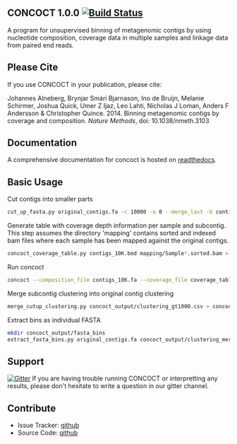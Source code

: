 ## CONCOCT 1.0.0 [![Build Status](https://travis-ci.org/BinPro/CONCOCT.png?branch=master)](https://travis-ci.org/BinPro/CONCOCT)

A program for unsupervised binning of metagenomic contigs by using nucleotide composition,
coverage data in multiple samples and linkage data from paired end reads.

## Please Cite ##
If you use CONCOCT in your publication, please cite:

Johannes Alneberg, Brynjar Smári Bjarnason, Ino de Bruijn, Melanie Schirmer, Joshua Quick, Umer Z Ijaz, Leo Lahti, Nicholas J Loman, Anders F Andersson & Christopher Quince. 2014. Binning metagenomic contigs by coverage and composition. *Nature Methods*, doi: 10.1038/nmeth.3103

## Documentation ##
A comprehensive documentation for concoct is hosted on [readthedocs](https://concoct.readthedocs.org).

## Basic Usage ##
Cut contigs into smaller parts
```bash
cut_up_fasta.py original_contigs.fa -c 10000 -o 0 --merge_last -b contigs_10K.bed > contigs_10K.fa
```

Generate table with coverage depth information per sample and subcontig.
This step assumes the directory 'mapping' contains sorted and indexed bam files where each sample has been mapped against the original contigs.
```bash
concoct_coverage_table.py contigs_10K.bed mapping/Sample*.sorted.bam > coverage_table.tsv
```

Run concoct
```bash
concoct --composition_file contigs_10K.fa --coverage_file coverage_table.tsv -b concoct_output/
```

Merge subcontig clustering into original contig clustering
```bash
merge_cutup_clustering.py concoct_output/clustering_gt1000.csv > concoct_output/clustering_merged.csv
```

Extract bins as individual FASTA
```bash
mkdir concoct_output/fasta_bins
extract_fasta_bins.py original_contigs.fa concoct_output/clustering_merged.csv --output_path concoct_output/fasta_bins
```

## Support ##
[![Gitter](https://img.shields.io/badge/gitter-%20join%20chat%20%E2%86%92-4fb99a.svg?style=flat-square)](https://gitter.im/BinPro/CONCOCT)
If you are having trouble running CONCOCT or interpretting any results, please don't hesitate to write a question in our gitter channel.

## Contribute ##

 - Issue Tracker: [github](https://github.com/binpro/CONCOCT/issues)
 - Source Code: [github](https://github.com/binpro/CONCOCT)
